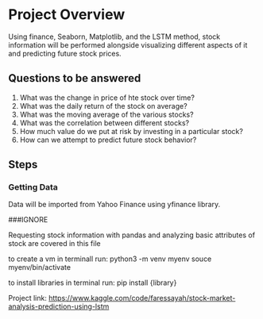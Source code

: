# Project Overview
Using finance, Seaborn, Matplotlib, and the LSTM method, stock information will be performed alongside visualizing different aspects of it and predicting future stock prices.

## Questions to be answered
1. What was the change in price of hte stock over time?
2. What was the daily return of the stock on average?
3. What was the moving average of the various stocks?
4. What was the correlation between different stocks?
5. How much value do we put at risk by investing in a particular stock?
6. How can we attempt to predict future stock behavior?
   
## Steps
### Getting Data
Data will be imported from Yahoo Finance using yfinance library. 

###IGNORE

Requesting stock information with pandas 
and analyzing basic attributes of stock 
are covered in this file

to create a vm in terminall run:
python3 -m venv myenv
souce myenv/bin/activate

to install libraries in terminal run:
pip install {library}

Project link:
https://www.kaggle.com/code/faressayah/stock-market-analysis-prediction-using-lstm
